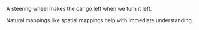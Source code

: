 
A steering wheel makes the car go left when we turn it left.

Natural mappings like spatial mappings help with immediate understanding.
